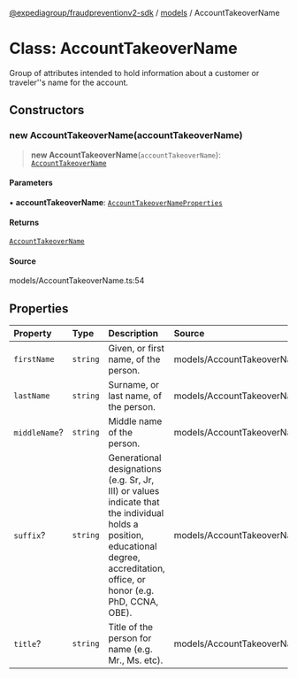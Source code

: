 [@expediagroup/fraudpreventionv2-sdk](../../index.md) / [models](../index.md) / AccountTakeoverName

# Class: AccountTakeoverName

Group of attributes intended to hold information about a customer or traveler\'\'s name for the account.

## Constructors

### new AccountTakeoverName(accountTakeoverName)

> **new AccountTakeoverName**(`accountTakeoverName`): [`AccountTakeoverName`](AccountTakeoverName.md)

#### Parameters

▪ **accountTakeoverName**: [`AccountTakeoverNameProperties`](../interfaces/AccountTakeoverNameProperties.md)

#### Returns

[`AccountTakeoverName`](AccountTakeoverName.md)

#### Source

models/AccountTakeoverName.ts:54

## Properties

| Property | Type | Description | Source |
| :------ | :------ | :------ | :------ |
| `firstName` | `string` | Given, or first name, of the person. | models/AccountTakeoverName.ts:37 |
| `lastName` | `string` | Surname, or last name, of the person. | models/AccountTakeoverName.ts:32 |
| `middleName`? | `string` | Middle name of the person. | models/AccountTakeoverName.ts:42 |
| `suffix`? | `string` | Generational designations (e.g. Sr, Jr, III) or values indicate that the individual holds a position, educational degree, accreditation, office, or honor (e.g. PhD, CCNA, OBE). | models/AccountTakeoverName.ts:52 |
| `title`? | `string` | Title of the person for name (e.g. Mr., Ms. etc). | models/AccountTakeoverName.ts:47 |
